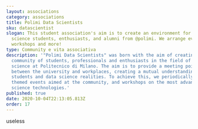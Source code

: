 ```yaml
---
layout: associations
category: associations
title: Polimi Data Scientists
sku: datascientist
slogan: This student association's aim is to create an environment for data
  science students, enthusiasts, and alumni from @polimi. We arrange events,
  workshops and more!
type: Community e vita associativa
description: '"Polimi Data Scientists" was born with the aim of creating a
  community of students, professionals and enthusiasts in the field of data
  science at Politecnico di Milano. The aim is to provide a meeting point
  between the university and workplaces, creating a mutual understanding between
  students and data science realities. To achieve this, we periodically organize
  themed events aimed at the community, and workshops on the most advanced data
  science technologies.'
published: true
date: 2020-10-04T22:13:05.813Z
order: 17
---
```

useless